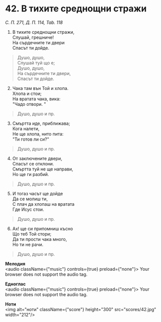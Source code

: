 # 42. В тихите среднощни стражи  

*С. П. 271, Д. П. 114, Tab. 118*  

1. В тихите среднощни стражи,  
Слушай, грешниче!  
На сърдечните ти двери  
Спасът ти дойде.  

> Душо, душо,  
> Слушай туй що е;  
> Душо, душо,  
> На сърдечните ти двери,  
> Спасът ти дойде.  

2. Чака там вън Той и хлопа.  
Хлопа и стои;  
На вратата чака, вика:  
"Чадо отвори. "  

> Душо, душо и пр.  

3. Смъртта иде, приближава;  
Кога налети,  
Не ще хлопа, нито пита:  
"Ти готов ли си?"  

> Душо, душо и пр.  

4. От заключените двери,  
Спасът се отклони.  
Смъртта туй не ще направи,  
Но ще ги разбий.  

> Душо, душо и пр.  

5. И тогаз часът ще дойде  
Да се молиш ти,  
С плач да хлопаш на вратата  
Где Исус стои.  

> Душо, душо и пр.  

6. Ах! ще си припомниш късно  
Що теб Той стори;  
Да ти прости чака много,  
Но ти не рачи.  

> Душо, душо и пр.  

__Мелодия__  
<audio className={"music"} controls={true} preload={"none"}><source src="mp3/42.mp3" type="audio/mpeg"/>
Your browser does not support the audio tag.
</audio>  

__Едноглас__  
<audio className={"music"} controls={true} preload={"none"}><source src="transp/42.mp3" type="audio/mpeg"/>
Your browser does not support the audio tag.
</audio>  

__Ноти__  
<img alt="ноти" className={"score"} height="300" src="scores/42.jpg" width="212"/>
